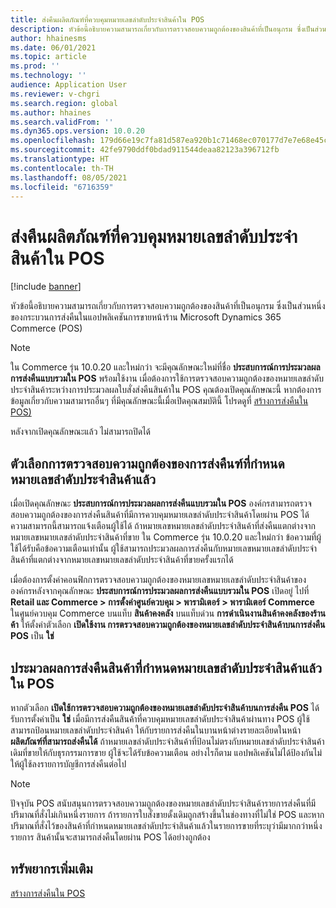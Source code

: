 ```yaml
---
title: ส่งคืนผลิตภัณฑ์ที่ควบคุมหมายเลขลำดับประจำสินค้าใน POS
description: หัวข้อนี้อธิบายความสามารถเกี่ยวกับการตรวจสอบความถูกต้องของสินค้าที่เป็นอนุกรม ซึ่งเป็นส่วนหนึ่งของกระบวนการส่งคืนในแอปพลิเคชันการขายหน้าร้าน Microsoft Dynamics 365 Commerce (POS)
author: hhainesms
ms.date: 06/01/2021
ms.topic: article
ms.prod: ''
ms.technology: ''
audience: Application User
ms.reviewer: v-chgri
ms.search.region: global
ms.author: hhaines
ms.search.validFrom: ''
ms.dyn365.ops.version: 10.0.20
ms.openlocfilehash: 179d66e19c7fa81d587ea920b1c71468ec070177d7e7e68e45c2b58da2f9f5af
ms.sourcegitcommit: 42fe9790ddf0bdad911544deaa82123a396712fb
ms.translationtype: HT
ms.contentlocale: th-TH
ms.lasthandoff: 08/05/2021
ms.locfileid: "6716359"
---
```

# <a name="return-serial-numbercontrolled-products-in-pos"></a>ส่งคืนผลิตภัณฑ์ที่ควบคุมหมายเลขลำดับประจำสินค้าใน POS

[!include [banner](includes/banner.md)]

หัวข้อนี้อธิบายความสามารถเกี่ยวกับการตรวจสอบความถูกต้องของสินค้าที่เป็นอนุกรม ซึ่งเป็นส่วนหนึ่งของกระบวนการส่งคืนในแอปพลิเคชันการขายหน้าร้าน Microsoft Dynamics 365 Commerce (POS)

> [!NOTE]
> ใน Commerce รุ่น 10.0.20 และใหม่กว่า จะมีคุณลักษณะใหม่ที่ชื่อ **ประสบการณ์การประมวลผลการส่งคืนแบบรวมใน POS** พร้อมใช้งาน เมื่อต้องการใช้การตรวจสอบความถูกต้องของหมายเลขลำดับประจำสินค้าระหว่างการประมวลผลใบสั่งส่งคืนสินค้าใน POS คุณต้องเปิดคุณลักษณะนี้ หากต้องการข้อมูลเกี่ยวกับความสามารถอื่นๆ ที่มีคุณลักษณะนี้เมื่อเปิดคุณสมบัตินี้ โปรดดูที่ [สร้างการส่งคืนใน POS)](POS-returns.md)
>
> หลังจากเปิดคุณลักษณะแล้ว ไม่สามารถปิดได้

## <a name="options-for-validating-serialized-returns"></a>ตัวเลือกการตรวจสอบความถูกต้องของการส่งคืนฑ์ที่กำหนดหมายเลขลำดับประจำสินค้าแล้ว

เมื่อเปิดคุณลักษณะ **ประสบการณ์การประมวลผลการส่งคืนแบบรวมใน POS** องค์กรสามารถตรวจสอบความถูกต้องของการส่งคืนสินค้าที่มีการควบคุมหมายเลขลำดับประจำสินค้าโดยผ่าน POS ได้ ความสามารถนี้สามารถแจ้งเตือนผู้ใช้ได้ ถ้าหมายเลขหมายเลขลำดับประจำสินค้าที่ส่งคืนแตกต่างจากหมายเลขหมายเลขลำดับประจำสินค้าที่ขาย ใน Commerce รุ่น 10.0.20 และใหม่กว่า ข้อความที่ผู้ใช้ได้รับคือข้อความเตือนเท่านั้น ผู้ใช้สามารถประมวลผลการส่งคืนกับหมายเลขหมายเลขลำดับประจำสินค้าที่แตกต่างจากหมายเลขหมายเลขลำดับประจำสินค้าที่ขายครั้งแรกได้

เมื่อต้องการตั้งค่าคอนฟิกการตรวจสอบความถูกต้องของหมายเลขหมายเลขลำดับประจำสินค้าขององค์กรหลังจากคุณลักษณะ **ประสบการณ์การประมวลผลการส่งคืนแบบรวมใน POS** เปิดอยู่ ไปที่ **Retail และ Commerce \> การตั้งค่าศูนย์ควบคุม \> พารามิเตอร์ \> พารามิเตอร์ Commerce** ในศูนย์ควบคุม Commerce บนแท็บ **สินค้าคงคลัง** บนแท็บด่วน **การดําเนินงานสินค้าคงคลังของร้านค้า** ให้ตั้งค่าตัวเลือก **เปิดใช้งาน การตรวจสอบความถูกต้องของหมายเลขลำดับประจำสินค้าบนการส่งคืน POS** เป็น **ใช่**

## <a name="process-returns-for-serialized-items-in-pos"></a>ประมวลผลการส่งคืนสินค้าที่กำหนดหมายเลขลำดับประจำสินค้าแล้วใน POS

หากตัวเลือก **เปิดใช้การตรวจสอบความถูกต้องของหมายเลขลำดับประจำสินค้าบนการส่งคืน POS** ได้รับการตั้งค่าเป็น **ใช่** เมื่อมีการส่งคืนสินค้าที่ควบคุมหมายเลขลำดับประจำสินค้าผ่านทาง POS ผู้ใช้สามารถป้อนหมายเลขลำดับประจำสินค้า ให้กับรายการส่งคืนในบานหน้าต่างรายละเอียดในหน้า **ผลิตภัณฑ์ที่สามารถส่งคืนได้** ถ้าหมายเลขลำดับประจำสินค้าที่ป้อนไม่ตรงกับหมายเลขลำดับประจำสินค้าเดิมที่ขายให้กับธุรกรรมการขาย ผู้ใช้จะได้รับข้อความเตือน อย่างไรก็ตาม แอปพลิเคชันไม่ได้ป้องกันไม่ให้ผู้ใช้ลงรายการบัญชีการส่งคืนต่อไป

> [!NOTE]
> ปัจจุบัน POS สนับสนุนการตรวจสอบความถูกต้องของหมายเลขลำดับประจำสินค้ารายการส่งคืนที่มีปริมาณที่สั่งไม่เกินหนึ่งรายการ ถ้ารายการใบสั่งขายดั้งเดิมถูกสร้างขึ้นในช่องทางที่ไม่ใช่ POS และหากปริมาณที่สั่งไว้ของสินค้าที่กำหนดหมายเลขลำดับประจำสินค้าแล้วในรายการขายที่ระบุว่ามีมากกว่าหนึ่งรายการ สินค้านั้นจะสามารถส่งคืนโดยผ่าน POS ได้อย่างถูกต้อง

## <a name="additional-resources"></a>ทรัพยากรเพิ่มเติม

[สร้างการส่งคืนใน POS](POS-returns.md)
